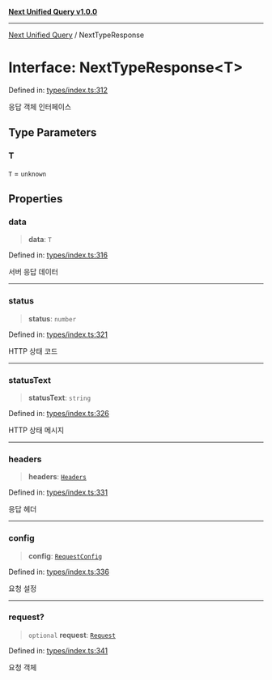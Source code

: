 [**Next Unified Query v1.0.0**](../README.md)

***

[Next Unified Query](../globals.md) / NextTypeResponse

# Interface: NextTypeResponse\<T\>

Defined in: [types/index.ts:312](https://github.com/newExpand/next-unified-query/blob/main/packages/core/src/types/index.ts#L312)

응답 객체 인터페이스

## Type Parameters

### T

`T` = `unknown`

## Properties

### data

> **data**: `T`

Defined in: [types/index.ts:316](https://github.com/newExpand/next-unified-query/blob/main/packages/core/src/types/index.ts#L316)

서버 응답 데이터

***

### status

> **status**: `number`

Defined in: [types/index.ts:321](https://github.com/newExpand/next-unified-query/blob/main/packages/core/src/types/index.ts#L321)

HTTP 상태 코드

***

### statusText

> **statusText**: `string`

Defined in: [types/index.ts:326](https://github.com/newExpand/next-unified-query/blob/main/packages/core/src/types/index.ts#L326)

HTTP 상태 메시지

***

### headers

> **headers**: [`Headers`](https://developer.mozilla.org/docs/Web/API/Headers)

Defined in: [types/index.ts:331](https://github.com/newExpand/next-unified-query/blob/main/packages/core/src/types/index.ts#L331)

응답 헤더

***

### config

> **config**: [`RequestConfig`](RequestConfig.md)

Defined in: [types/index.ts:336](https://github.com/newExpand/next-unified-query/blob/main/packages/core/src/types/index.ts#L336)

요청 설정

***

### request?

> `optional` **request**: [`Request`](https://developer.mozilla.org/docs/Web/API/Request)

Defined in: [types/index.ts:341](https://github.com/newExpand/next-unified-query/blob/main/packages/core/src/types/index.ts#L341)

요청 객체
